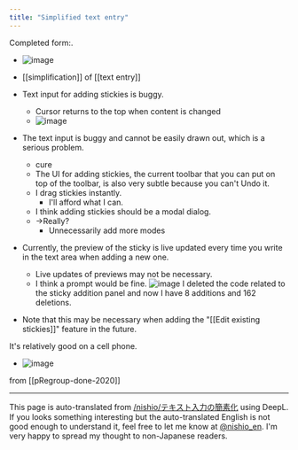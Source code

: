 ```yaml
---
title: "Simplified text entry"
---
```


Completed form:.
- ![image](https://gyazo.com/717ac8ecb00fe085fbc398ee93a1741e/thumb/1000)


- [[simplification]] of [[text entry]]
- Text input for adding stickies is buggy.
    - Cursor returns to the top when content is changed
    - ![image](https://gyazo.com/671eb043b1d4b691de4cf7cb30f3115c/thumb/1000)
- The text input is buggy and cannot be easily drawn out, which is a serious problem.
    - cure
    - The UI for adding stickies, the current toolbar that you can put on top of the toolbar, is also very subtle because you can't Undo it.
    - I drag stickies instantly.
        - I'll afford what I can.
    - I think adding stickies should be a modal dialog.
    - →Really?
        - Unnecessarily add more modes
- Currently, the preview of the sticky is live updated every time you write in the text area when adding a new one.
    - Live updates of previews may not be necessary.
    - I think a prompt would be fine.
![image](https://gyazo.com/717ac8ecb00fe085fbc398ee93a1741e/thumb/1000)
I deleted the code related to the sticky addition panel and now I have 8 additions and 162 deletions.
- Note that this may be necessary when adding the "[[Edit existing stickies]]" feature in the future.

It's relatively good on a cell phone.
- ![image](https://gyazo.com/34d4e57725fe6d095bb78e9ae9b03792/thumb/1000)

from [[pRegroup-done-2020]]


---
This page is auto-translated from [/nishio/テキスト入力の簡素化](https://scrapbox.io/nishio/テキスト入力の簡素化) using DeepL. If you looks something interesting but the auto-translated English is not good enough to understand it, feel free to let me know at [@nishio_en](https://twitter.com/nishio_en). I'm very happy to spread my thought to non-Japanese readers.